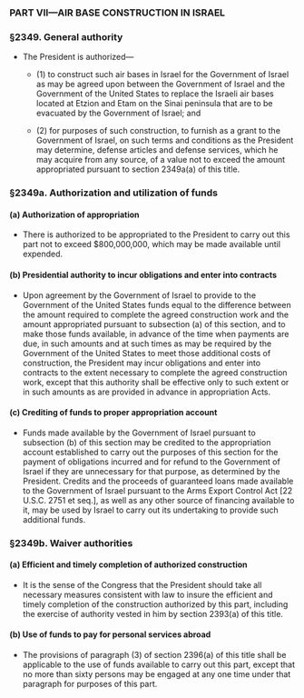 ### PART VII—AIR BASE CONSTRUCTION IN ISRAEL

### §2349. General authority
* The President is authorized—

  * (1) to construct such air bases in Israel for the Government of Israel as may be agreed upon between the Government of Israel and the Government of the United States to replace the Israeli air bases located at Etzion and Etam on the Sinai peninsula that are to be evacuated by the Government of Israel; and

  * (2) for purposes of such construction, to furnish as a grant to the Government of Israel, on such terms and conditions as the President may determine, defense articles and defense services, which he may acquire from any source, of a value not to exceed the amount appropriated pursuant to section 2349a(a) of this title.

### §2349a. Authorization and utilization of funds
#### (a) Authorization of appropriation
* There is authorized to be appropriated to the President to carry out this part not to exceed $800,000,000, which may be made available until expended.

#### (b) Presidential authority to incur obligations and enter into contracts
* Upon agreement by the Government of Israel to provide to the Government of the United States funds equal to the difference between the amount required to complete the agreed construction work and the amount appropriated pursuant to subsection (a) of this section, and to make those funds available, in advance of the time when payments are due, in such amounts and at such times as may be required by the Government of the United States to meet those additional costs of construction, the President may incur obligations and enter into contracts to the extent necessary to complete the agreed construction work, except that this authority shall be effective only to such extent or in such amounts as are provided in advance in appropriation Acts.

#### (c) Crediting of funds to proper appropriation account
* Funds made available by the Government of Israel pursuant to subsection (b) of this section may be credited to the appropriation account established to carry out the purposes of this section for the payment of obligations incurred and for refund to the Government of Israel if they are unnecessary for that purpose, as determined by the President. Credits and the proceeds of guaranteed loans made available to the Government of Israel pursuant to the Arms Export Control Act [22 U.S.C. 2751 et seq.], as well as any other source of financing available to it, may be used by Israel to carry out its undertaking to provide such additional funds.

### §2349b. Waiver authorities
#### (a) Efficient and timely completion of authorized construction
* It is the sense of the Congress that the President should take all necessary measures consistent with law to insure the efficient and timely completion of the construction authorized by this part, including the exercise of authority vested in him by section 2393(a) of this title.

#### (b) Use of funds to pay for personal services abroad
* The provisions of paragraph (3) of section 2396(a) of this title shall be applicable to the use of funds available to carry out this part, except that no more than sixty persons may be engaged at any one time under that paragraph for purposes of this part.